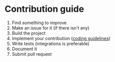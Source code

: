 # Contribution guide

1. Find something to improve
2. Make an issue for it (if there isn't any)
3. Build the project
4. Implement your contribution ([coding guidelines](./coding-guidelines.md))
5. Write tests (integrations is preferable)
6. Document it
7. Submit pull request
